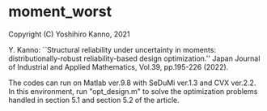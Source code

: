 # moment_worst
Copyright (C) Yoshihiro Kanno, 2021

Y. Kanno: ``Structural reliability under uncertainty in moments: distributionally-robust reliability-based design optimization.'' Japan Journal of Industrial and Applied Mathematics, Vol.39, pp.195-226 (2022).

The codes can run on Matlab ver.9.8 with SeDuMi ver.1.3 and CVX ver.2.2. In this environment, run "opt_design.m" to solve the optimization problems handled in section 5.1 and section 5.2 of the article.
